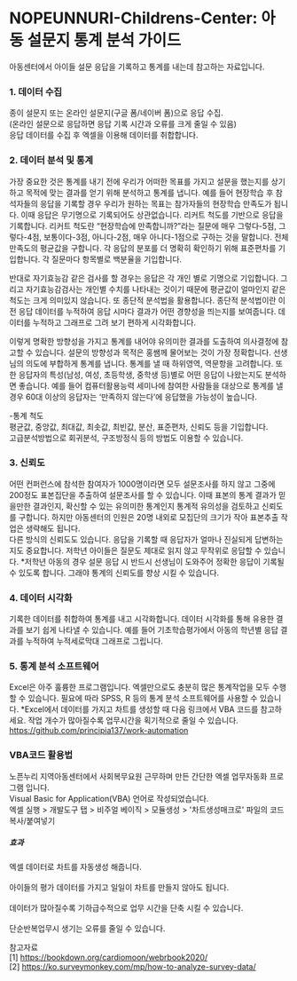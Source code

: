 # NOPEUNNURI-Childrens-Center: 아동 설문지 통계 분석 가이드

아동센터에서 아이들 설문 응답을 기록하고 통계를 내는데 참고하는 자료입니다.    

### 1. 데이터 수집

종이 설문지 또는 온라인 설문지(구글 폼/네이버 폼)으로 응답 수집.    
(온라인 설문으로 응답하면 응답 기록 시간과 오류를 크게 줄일 수 있음)    
응답 데이터를 수집 후 엑셀을 이용해 데이터를 취합합니다.    


### 2. 데이터 분석 및 통계    

가장 중요한 것은 통계를 내기 전에 우리가 어떠한 목표를 가지고 설문을 했는지를 상기하고 목적에 맞는 결과를 얻기 위해 분석하고 통계를 냅니다. 예를 들어 현장학습 후 참석자들의 응답을 기록할 경우 우리가 원하는 목표는 참가자들의 현장학습 만족도가 됩니다. 이때 응답은 무기명으로 기록되어도 상관없습니다. 리커트 척도를 기반으로 응답을 기록합니다. 리커트 척도란 “현장학습에 만족합니까?”라는 질문에 매우 그렇다-5점, 그렇다-4점, 보통이다-3점, 아니다-2점, 매우 아니다-1점으로 구하는 것을 말합니다.
전체 만족도의 평균값을 구합니다. 각 응답의 분포를 더 명확히 확인하기 위해 표준편차를 기입합니다. 각 질문마다 항목별로 백분율을 기입합니다.   

반대로 자기효능감 같은 검사를 할 경우는 응답은 각 개인 별로 기명으로 기입합니다. 그리고 자기효능감검사는 개인별 수치를 나타내는 것이기 때문에 평균값이 얼마인지 같은 척도는 크게 의미있지 않습니다. 또 종단적 분석법을 활용합니다. 종단적 분석법이란 이전 응답 데이터를 누적하여 응답 시마다 결과가 어떤 경향성을 띄는지를 보여줍니다. 데이터를 누적하고 그래프로 그려 보기 편하게 시각화합니다.   

이렇게 명확한 방향성을 가지고 통계를 내어야 유의미한 결과를 도출하여 의사결정에 참고할 수 있습니다. 설문의 방향성과 목적은 홍쌤께 물어보는 것이 가장 정확합니다. 선생님의 의도에 부합하게 통계를 냅니다. 통계를 낼 때 하위영역, 역문항을 고려합니다. 또한 응답자의 특성(남성, 여성, 초등학생, 중학생 등)별로 어떤 응답이 나왔는지도 분석하면 좋습니다. 예를 들어 컴퓨터활용능력 세미나에 참여한 사람들을 대상으로 통계를 낼 경우 60대 이상의 응답자는 ‘만족하지 않는다’에 응답했을 가능성이 높습니다.   
    
-통계 척도    
평균값, 중앙값, 최대값, 최솟값, 최빈값, 분산, 표준편차, 신뢰도 등을 기입합니다.    
고급분석방법으로 회귀분석, 구조방정식 등의 방법도 이용할 수 있습니다.   

### 3. 신뢰도    
    
어떤 컨퍼런스에 참석한 참여자가 1000명이라면 모두 설문조사를 하지 않고 그중에 200정도 표본집단을 추출하여 설문조사를 할 수 있습니다. 이때 표본의 통계 결과가 믿을만한 결과인지, 확신할 수 있는 유의미한 통계인지 통계적 유의성을 검토하고 신뢰도를 구합니다. 하지만 아동센터의 인원은 20명 내외로 모집단의 크기가 작아 표본추출 작업은 생략해도 됩니다.    
다른 방식의 신뢰도도 있습니다. 응답을 기록할 때 응답자가 얼마나 진실되게 답변하는지도 중요합니다. 저학년 아이들은 질문도 제대로 읽지 않고 무작위로 응답할 수 있습니다.
*저학년 아동의 경우 설문 응답 시 반드시 선생님이 도와주어 정확한 응답이 기록될 수 있도록 합니다. 그래야 통계의 신뢰도를 향상 시킬 수 있습니다.

### 4. 데이터 시각화    
    
기록한 데이터를 취합하여 통계를 내고 시각화합니다. 데이터 시각화를 통해 유용한 결과를 보기 쉽게 나타낼 수 있습니다. 예를 들어 기초학습평가에서 아동의 학년별 응답 결과를 누적하여 누적세로막대 그래프로 그립니다.   

### 5. 통계 분석 소프트웨어    
    
Excel은 아주 훌륭한 프로그램입니다. 엑셀만으로도 충분히 많은 통계작업을 모두 수행할 수 있습니다. 필요에 따라 SPSS, R 등의 통계 분석 소프트웨어를 사용할 수 있습니다. 
*Excel에서 데이터를 가지고 차트를 생성할 때 다음 링크에서 VBA 코드를 참고하세요. 작업 개수가 많아질수록 업무시간을 획기적으로 줄일 수 있습니다.
https://github.com/principia137/work-automation   
    
### VBA코드 활용법
노픈누리 지역아동센터에서 사회복무요원 근무하며 만든 간단한 엑셀 업무자동화 프로그램 입니다.  
Visual Basic for Application(VBA) 언어로 작성되었습니다.  
엑셀 실행 > 개발도구 탭 > 비주얼 베이직 > 모듈생성 > '차트생성매크로' 파일의 코드 복사/붙여넣기  

##### 효과
엑셀 데이터로 차트를 자동생성 해줍니다.<br/>     
아이들의 평가 데이터를 가지고 일일이 차트를 만들지 않아도 됩니다.<br/>          
데이터가 많아질수록 기하급수적으로 업무 시간을 단축 시킬 수 있습니다.<br/>         
단순반복업무시 생기는 오류를 줄일 수 있습니다.<br/>  

    
참고자료    
[1] https://bookdown.org/cardiomoon/webrbook2020/       
[2] https://ko.surveymonkey.com/mp/how-to-analyze-survey-data/
